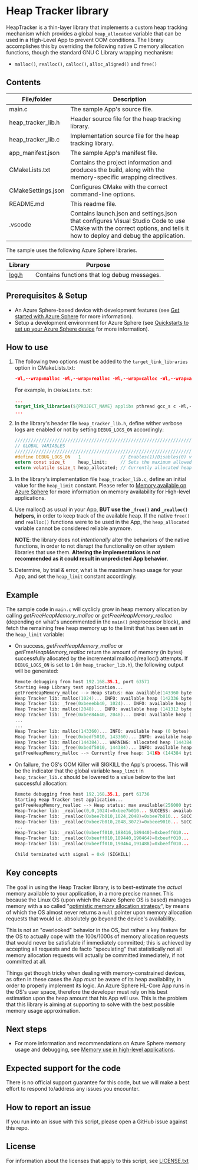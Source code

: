 # Heap Tracker library

HeapTracker is a thin-layer library that implements a custom heap tracking mechanism which provides a global `heap_allocated` variable that can be used in a High-Level App to prevent OOM conditions. The library accomplishes this by overriding the following native C memory allocation functions, though the standard GNU C Library wrapping mechanism:
- `malloc()`, `realloc()`, `calloc()`, `alloc_aligned()` and `free()`


## Contents

| File/folder | Description |
|-------------|-------------|
|   main.c    | The sample App's source file. |
|   heap_tracker_lib.h    | Header source file for the heap tracking library. |
|   heap_tracker_lib.c    | Implementation source file for the heap tracking library. |
| app_manifest.json | The sample App's manifest file. |
| CMakeLists.txt | Contains the project information and produces the build, along with the memory-specific wrapping directives. |
| CMakeSettings.json| Configures CMake with the correct command-line options. |
| README.md | This readme file. |
|.vscode | Contains launch.json and settings.json that configures Visual Studio Code to use CMake with the correct options, and tells it how to deploy and debug the application. |

The sample uses the following Azure Sphere libraries.

| Library | Purpose |
|---------|---------|
| [log.h](https://docs.microsoft.com/azure-sphere/reference/applibs-reference/applibs-log/log-overview) | Contains functions that log debug messages. |

## Prerequisites & Setup

- An Azure Sphere-based device with development features (see [Get started with Azure Sphere](https://azure.microsoft.com/en-us/services/azure-sphere/get-started/) for more information).
- Setup a development environment for Azure Sphere (see [Quickstarts to set up your Azure Sphere device](https://docs.microsoft.com/en-us/azure-sphere/install/overview) for more information).



## How to use

1. The following two options must be added to the `target_link_libraries` option in CMakeLists.txt:

    ```cmake
    -Wl,--wrap=malloc -Wl,--wrap=realloc -Wl,--wrap=calloc -Wl,--wrap=alloc_aligned -Wl,--wrap=free
    ```
    For example, in `CMakeLists.txt`:

    ```cmake
    ...
    target_link_libraries(${PROJECT_NAME} applibs pthread gcc_s c -Wl,--wrap=malloc -Wl,--wrap=realloc -Wl,--wrap=calloc -Wl,--wrap=alloc_aligned -Wl,--wrap=free)
    ...
    ```

2. In the library's header file `heap_tracker_lib.h`, define wither verbose logs are enabled or not by setting `DEBUG_LOGS_ON` accordingly:

    ```c
    //////////////////////////////////////////////////////////////////////////////////
    // GLOBAL VARIABLES
    //////////////////////////////////////////////////////////////////////////////////
    #define DEBUG_LOGS_ON	1				// Enables(1)/Disables(0) verbose loggging
    extern const size_t		heap_limit;		// Sets the maximum allowed heap that can be allocated (in bytes).
    extern volatile ssize_t	heap_allocated;	// Currently allocated heap (in bytes). Note: this is NOT thread safe!
    ```

3. In the library's implementation file `heap_tracker_lib.c`, define an initial value for the `heap_limit` constant. Please refer to [Memory available on Azure Sphere](https://docs.microsoft.com/en-us/azure-sphere/app-development/mt3620-memory-available) for more information on memory availability for High-level applications.

4. Use malloc() as usual in your App, **BUT use the `_free()` and `_realloc()` helpers**, in order to keep track of the available heap. If the native `free()` and `realloc()` functions were to be used in the App, the `heap_allocated` variable cannot be considered reliable anymore.

    **NOTE**: the library does not *intentionally* alter the behaviors of the native functions, in order to not disrupt the functionality on other system libraries that use them. **Altering the implementations is *not* recommended as it could result in unpredicted App behavior**.

5. Determine, by trial & error, what is the maximum heap usage for your App, and set the `heap_limit` constant accordingly.

## Example

The sample code in `main.c` will cyclicly grow in heap memory allocation by calling *getFreeHeapMemory_malloc* or *getFreeHeapMemory_realloc* (depending on what's uncommented in the `main()` preprocessor block), and fetch the remaining free heap memory up to the limit that has been set in the `heap_limit` variable:

- On success, *getFreeHeapMemory_malloc* or *getFreeHeapMemory_realloc* return the amount of memory (in bytes) successfully allocated by the incremental malloc()/realloc() attempts. If `DEBUG_LOGS_ON` is set to `1` (in `heap_tracker_lib.h`), the following output will be generated:

    ```c
    Remote debugging from host 192.168.35.1, port 63571
    Starting Heap Library test application...
    getFreeHeapMemory_malloc --> Heap status: max available(143360 bytes), allocated (0 bytes)
    Heap Tracker lib: malloc(1024)... INFO: available heap (142336 bytes)
    Heap Tracker lib: _free(0xbeeebb40, 1024)... INFO: available heap (143360 bytes)
    Heap Tracker lib: malloc(2048)... INFO: available heap (141312 bytes)
    Heap Tracker lib: _free(0xbee84640, 2048)... INFO: available heap (143360 bytes)
    ...
    ...
    Heap Tracker lib: malloc(143360)... INFO: available heap (0 bytes)
    Heap Tracker lib: _free(0xbedf5010, 143360)... INFO: available heap (143360 bytes)
    Heap Tracker lib: malloc(144384)... WARNING: allocated heap (144384l bytes) is above available heap_limit (143360 bytes)
    Heap Tracker lib: _free(0xbedf5010, 144384)... INFO: available heap (143360 bytes)
    getFreeHeapMemory_malloc --> Currently free heap: 141Kb (144384 bytes)
    ```

- On failure, the OS's OOM Killer will SIGKILL the App's process. This will be the indicator that the global variable `heap_limit` in `heap_tracker_lib.c` should be lowered to a value below to the last successful allocation:

    ```c
    Remote debugging from host 192.168.35.1, port 61736
    Starting Heap Tracker test application...
    getFreeHeapMemory_realloc --> Heap status: max available(256000 bytes), allocated (0 bytes)
    Heap-Tracker lib: _realloc(0,0,1024)=0xbee7b010... SUCCESS: available heap (254975 bytes)
    Heap-Tracker lib: _realloc(0xbee7b010,1024,2048)=0xbee7b010... SUCCESS: available heap (253950 bytes)
    Heap-Tracker lib: _realloc(0xbee7b010,2048,3072)=0xbeee9010... SUCCESS: available heap (252925 bytes)
    ...
    Heap-Tracker lib: _realloc(0xbeeff010,188416,189440)=0xbeeff010... SUCCESS: available heap (66375 bytes)
    Heap-Tracker lib: _realloc(0xbeeff010,189440,190464)=0xbeeff010... SUCCESS: available heap (65350 bytes)
    Heap-Tracker lib: _realloc(0xbeeff010,190464,191488)=0xbeeff010... SUCCESS: available heap (64325 bytes)

    Child terminated with signal = 0x9 (SIGKILL)

    ```

## Key concepts
The goal in using the Heap Tracker library, is to best-estimate the *actual* memory available to your application, in a more precise manner. This because the Linux OS (upon which the Azure Sphere OS is based) manages memory with a so called "[optimistic memory allocation strategy](https://man7.org/linux/man-pages/man3/malloc.3.html)", by means of which the OS almost never returns a `null` pointer upon memory allocation requests that would i.e. absolutely go beyond the device's availability.

This is not an "overlooked" behavior in the OS, but rather a key feature for the OS to actually cope with the 100s/1000s of memory allocation requests that would never be satisfiable if immediately committed; this is achieved by accepting all requests and de facto "speculating" that statistically not all memory allocation requests will actually be committed immediately, if not committed at all.

Things get though tricky when dealing with memory-constrained devices, as often in these cases the App *must* be aware of its heap availability, in order to properly implement its logic. An Azure Sphere HL-Core App runs in the OS's user space, therefore the developer must rely on his best estimation upon the heap amount that his App will use. This is the problem that this library is aiming at supporting to solve with the best possible memory usage approximation.

## Next steps

- For more information and recommendations on Azure Sphere memory usage and debugging, see [Memory use in high-level applications](https://docs.microsoft.com/en-us/azure-sphere/app-development/application-memory-usage).


## Expected support for the code
There is no official support guarantee for this code, but we will make a best effort to respond to/address any issues you encounter.

## How to report an issue
If you run into an issue with this script, please open a GitHub issue against this repo.

## License

For information about the licenses that apply to this script, see [LICENSE.txt](./LICENCE.txt)
